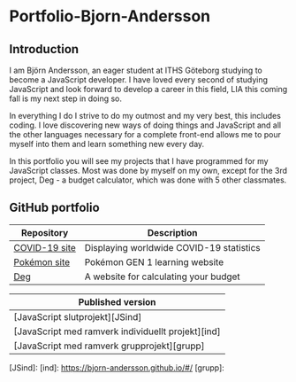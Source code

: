 # Portfolio-Bjorn-Andersson

## Introduction

I am Björn Andersson, an eager student at ITHS Göteborg studying to become a JavaScript developer. I have loved every second of studying JavaScript and look forward to develop a career in this field, LIA this coming fall is my next step in doing so.

In everything I do I strive to do my outmost and my very best, this includes coding. I love discovering new ways of doing things and JavaScript and all the other languages necessary for a complete front-end allows me to pour myself into them and learn something new every day. 

In this portfolio you will see my projects that I have programmed for my JavaScript classes. Most was done by myself on my own, except for the 3rd project, Deg - a budget calculator, which was done with 5 other classmates.

## GitHub portfolio

| Repository                         | Description                              
| ---------------------------------- | ---------------------------------------- 
| [COVID-19 site][covid]             | Displaying worldwide COVID-19 statistics 
| [Pokémon site][Poke]               | Pokémon GEN 1 learning website             
| [Deg][deg]                         | A website for calculating your budget    

[covid]: https://github.com/Bjorn-Andersson/JavaScript-slutprojekt
[Poke]: https://github.com/Bjorn-Andersson/individuellt-projekt
[deg]: https://github.com/Markus-Simonsen-ITHS/JavaScript-med-ramverk-laboration-3

| Published version                                    |
| ---------------------------------------------------- |
| [JavaScript slutprojekt][JSind]                      |
| [JavaScript med ramverk individuellt projekt][ind]   |  
| [JavaScript med ramverk grupprojekt][grupp]          |
[JSind]:
[ind]: https://bjorn-andersson.github.io/#/
[grupp]:
